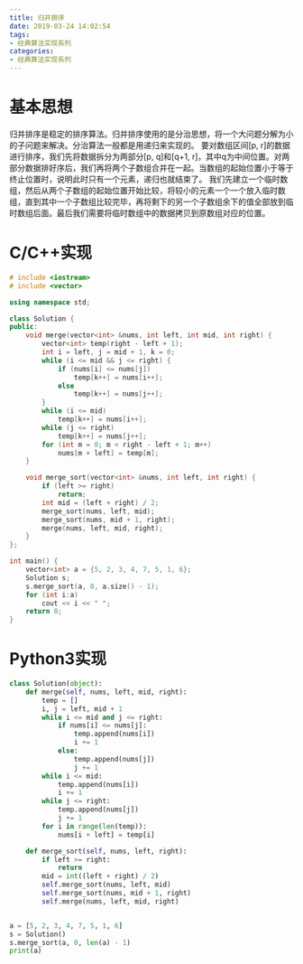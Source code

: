 ```yaml
---
title: 归并排序
date: 2019-03-24 14:02:54
tags:
- 经典算法实现系列
categories:
- 经典算法实现系列
---
```


# 基本思想
归并排序是稳定的排序算法。归并排序使用的是分治思想，将一个大问题分解为小的子问题来解决。分治算法一般都是用递归来实现的。
要对数组区间[p, r]的数据进行排序，我们先将数据拆分为两部分[p, q]和[q+1, r]，其中q为中间位置。对两部分数据排好序后，我们再将两个子数组合并在一起。当数组的起始位置小于等于终止位置时，说明此时只有一个元素，递归也就结束了。
我们先建立一个临时数组，然后从两个子数组的起始位置开始比较，将较小的元素一个一个放入临时数组，直到其中一个子数组比较完毕，再将剩下的另一个子数组余下的值全部放到临时数组后面。最后我们需要将临时数组中的数据拷贝到原数组对应的位置。	
# C/C++实现
```cpp
# include <iostream>
# include <vector>

using namespace std;

class Solution {
public:
	void merge(vector<int> &nums, int left, int mid, int right) {
		vector<int> temp(right - left + 1);
		int i = left, j = mid + 1, k = 0;
		while (i <= mid && j <= right) {
			if (nums[i] <= nums[j])
				temp[k++] = nums[i++];
			else
				temp[k++] = nums[j++];
		}
		while (i <= mid)
			temp[k++] = nums[i++];
		while (j <= right)
			temp[k++] = nums[j++];
		for (int m = 0; m < right - left + 1; m++)
			nums[m + left] = temp[m];
	}

	void merge_sort(vector<int> &nums, int left, int right) {
		if (left >= right)
			return;
		int mid = (left + right) / 2;
		merge_sort(nums, left, mid);
		merge_sort(nums, mid + 1, right);
		merge(nums, left, mid, right);
	}
};

int main() {
	vector<int> a = {5, 2, 3, 4, 7, 5, 1, 6};
	Solution s;
	s.merge_sort(a, 0, a.size() - 1);
	for (int i:a)
		cout << i << " ";
	return 0;
}
```
# Python3实现
```python
class Solution(object):
	def merge(self, nums, left, mid, right):
		temp = []
		i, j = left, mid + 1
		while i <= mid and j <= right:
			if nums[i] <= nums[j]:
				temp.append(nums[i])
				i += 1
			else:
				temp.append(nums[j])
				j += 1
		while i <= mid:
			temp.append(nums[i])
			i += 1
		while j <= right:
			temp.append(nums[j])
			j += 1
		for i in range(len(temp)):
			nums[i + left] = temp[i]

	def merge_sort(self, nums, left, right):
		if left >= right:
			return
		mid = int((left + right) / 2)
		self.merge_sort(nums, left, mid)
		self.merge_sort(nums, mid + 1, right)
		self.merge(nums, left, mid, right)


a = [5, 2, 3, 4, 7, 5, 1, 6]
s = Solution()
s.merge_sort(a, 0, len(a) - 1)
print(a)
```